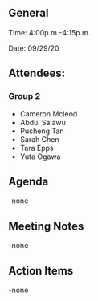 ## General

Time: 4:00p.m.-4:15p.m.

Date: 09/29/20

## Attendees:
### Group 2
* Cameron Mcleod
* Abdul Salawu 
* Pucheng Tan
* Sarah Chen
* Tara Epps
* Yuta Ogawa

## Agenda 
-none

## Meeting Notes
-none

## Action Items
-none
